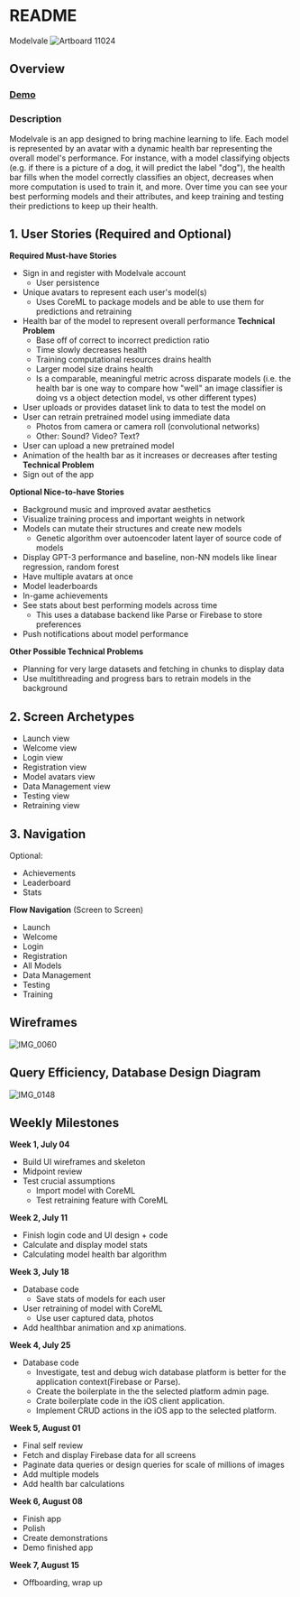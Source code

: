 # README
Modelvale
![Artboard 11024](https://user-images.githubusercontent.com/35582442/183336634-84c6cef0-409a-4a26-a235-95dc646d9383.png)

## Overview
### [Demo](https://recordit.co/wproHGzuGB)

### Description
Modelvale is an app designed to bring machine learning to life. Each model is represented by an avatar with a dynamic health bar representing the overall model's performance. For instance, with a model classifying objects (e.g. if there is a picture of a dog, it will predict the label "dog"), the health bar fills when the model correctly classifies an object, decreases when more computation is used to train it, and more. Over time you can see your best performing models and their attributes, and keep training and testing their predictions to keep up their health.

## 1. User Stories (Required and Optional)

**Required Must-have Stories**
* Sign in and register with Modelvale account
     * User persistence
 * Unique avatars to represent each user's model(s)
     * Uses CoreML to package models and be able to use them for predictions and retraining
 * Health bar of the model to represent overall performance **Technical Problem**
     * Base off of correct to incorrect prediction ratio
     * Time slowly decreases health
     * Training computational resources drains health
     * Larger model size drains health
     * Is a comparable, meaningful metric across disparate models (i.e. the health bar is one way to compare how "well" an image classifier is doing vs a object detection model, vs other different types)
 * User uploads or provides dataset link to data to test the model on
 * User can retrain pretrained model using immediate data
     * Photos from camera or camera roll (convolutional networks)
     * Other: Sound? Video? Text?
 * User can upload a new pretrained model
 * Animation of the health bar as it increases or decreases after testing **Technical Problem**
 * Sign out of the app

**Optional Nice-to-have Stories**

*  Background music and improved avatar aesthetics
 * Visualize training process and important weights in network
 * Models can mutate their structures and create new models
     * Genetic algorithm over autoencoder latent layer of source code of models
 * Display GPT-3 performance and baseline, non-NN models like linear regression, random forest
 * Have multiple avatars at once
 * Model leaderboards
 * In-game achievements
 *  See stats about best performing models across time
     *  This uses a database backend like Parse or Firebase to store preferences
 *  Push notifications about model performance
 
 **Other Possible Technical Problems**
 * Planning for very large datasets and fetching in chunks to display data
 * Use multithreading and progress bars to retrain models in the background

## 2. Screen Archetypes

* Launch view
* Welcome view
 * Login view
* Registration view
 * Model avatars view
* Data Management view
* Testing view
* Retraining view

## 3. Navigation

Optional:
- Achievements
- Leaderboard
- Stats

**Flow Navigation** (Screen to Screen)

 * Launch
 * Welcome
 * Login
 * Registration
 * All Models
 * Data Management
 * Testing
 * Training

## Wireframes
![IMG_0060](https://user-images.githubusercontent.com/35582442/177838999-1dac750c-efb7-4ad6-95c6-6cedf4e2cd83.JPG)

## Query Efficiency, Database Design Diagram
![IMG_0148](https://user-images.githubusercontent.com/35582442/183224771-aa3d47e6-fd99-4158-aedf-049efc9ed062.JPG)

## Weekly Milestones

**Week 1, July 04**
* Build UI wireframes and skeleton
* Midpoint review
* Test crucial assumptions
    * Import model with CoreML
    * Test retraining feature with CoreML

**Week 2, July 11**
* Finish login code and UI design + code
* Calculate and display model stats
* Calculating model health bar algorithm

**Week 3, July 18**
* Database code
    * Save stats of models for each user
* User retraining of model with CoreML
    * Use user captured data, photos
* Add healthbar animation and xp animations.

**Week 4, July 25**
* Database code
    * Investigate, test and debug wich database platform is better for the application context(Firebase or Parse).
    * Create the boilerplate in the the selected platform admin page.
    * Crate boilerplate code in the iOS client application.
    * Implement CRUD actions in the iOS app to the selected platform.
   
**Week 5, August 01**
* Final self review
* Fetch and display Firebase data for all screens
* Paginate data queries or design queries for scale of millions of images
* Add multiple models
* Add health bar calculations
    
**Week 6, August 08**
* Finish app
* Polish
* Create demonstrations
* Demo finished app
    
**Week 7, August 15**
* Offboarding, wrap up
